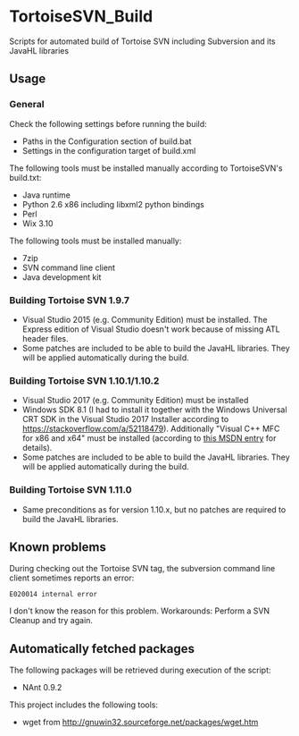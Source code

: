 # TortoiseSVN_Build
Scripts for automated build of Tortoise SVN including Subversion and its JavaHL libraries

## Usage
### General
Check the following settings before running the build:
- Paths in the Configuration section of build.bat
- Settings in the configuration target of build.xml

The following tools must be installed manually according to TortoiseSVN's build.txt:
- Java runtime
- Python 2.6 x86 including libxml2 python bindings
- Perl
- Wix 3.10


The following tools must be installed manually:
- 7zip
- SVN command line client
- Java development kit

### Building Tortoise SVN 1.9.7
* Visual Studio 2015 (e.g. Community Edition) must be installed. The Express edition of Visual Studio doesn't work because of missing ATL header files.
* Some patches are included to be able to build the JavaHL libraries. They will be applied automatically during the build.

### Building Tortoise SVN 1.10.1/1.10.2
* Visual Studio 2017 (e.g. Community Edition) must be installed
* Windows SDK 8.1 (I had to install it together with the Windows Universal CRT SDK in the Visual Studio 2017 Installer according to https://stackoverflow.com/a/52118479). Additionally "Visual C++ MFC for x86 and x64" must be installed (according to [this MSDN entry](https://social.msdn.microsoft.com/Forums/en-US/6b69607a-8a84-4e46-b3c8-5cd832bfb9c7/vs-2017-rc-file-error-rc1015-cannot-open-include-file-afxresh?forum=vcgeneral) for details).
* Some patches are included to be able to build the JavaHL libraries. They will be applied automatically during the build.

### Building Tortoise SVN 1.11.0
* Same preconditions as for version 1.10.x, but no patches are required to build the JavaHL libraries.

## Known problems
During checking out the Tortoise SVN tag, the subversion command line client sometimes reports an error:
```
E020014 internal error
```
I don't know the reason for this problem. Workarounds: Perform a SVN Cleanup and try again.

## Automatically fetched packages
The following packages will be retrieved during execution of the script:
- NAnt 0.9.2

This project includes the following tools:
- wget from http://gnuwin32.sourceforge.net/packages/wget.htm
